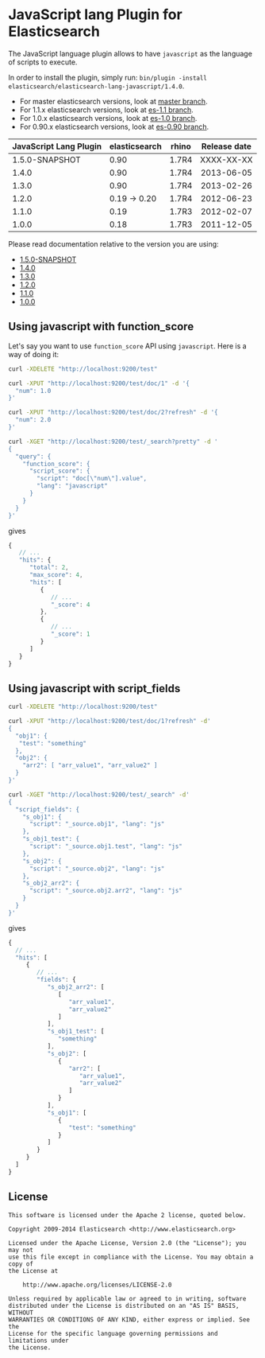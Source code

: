 JavaScript lang Plugin for Elasticsearch
==================================

The JavaScript language plugin allows to have `javascript` as the language of scripts to execute.

In order to install the plugin, simply run: `bin/plugin -install elasticsearch/elasticsearch-lang-javascript/1.4.0`.

* For master elasticsearch versions, look at [master branch](https://github.com/elasticsearch/elasticsearch-lang-javascript/tree/master).
* For 1.1.x elasticsearch versions, look at [es-1.1 branch](https://github.com/elasticsearch/elasticsearch-lang-javascript/tree/es-1.1).
* For 1.0.x elasticsearch versions, look at [es-1.0 branch](https://github.com/elasticsearch/elasticsearch-lang-javascript/tree/es-1.0).
* For 0.90.x elasticsearch versions, look at [es-0.90 branch](https://github.com/elasticsearch/elasticsearch-lang-javascript/tree/es-0.90).

|   JavaScript Lang Plugin    |    elasticsearch    |  rhino   | Release date |
|-----------------------------|---------------------|----------|:------------:|
| 1.5.0-SNAPSHOT              | 0.90                |  1.7R4   |  XXXX-XX-XX  |
| 1.4.0                       | 0.90                |  1.7R4   |  2013-06-05  |
| 1.3.0                       | 0.90                |  1.7R4   |  2013-02-26  |
| 1.2.0                       | 0.19 -> 0.20        |  1.7R4   |  2012-06-23  |
| 1.1.0                       | 0.19                |  1.7R3   |  2012-02-07  |
| 1.0.0                       | 0.18                |  1.7R3   |  2011-12-05  |

Please read documentation relative to the version you are using:

* [1.5.0-SNAPSHOT](https://github.com/elasticsearch/elasticsearch-lang-javascript/blob/es-0.90/README.md)
* [1.4.0](https://github.com/elasticsearch/elasticsearch-lang-javascript/blob/v1.4.0/README.md)
* [1.3.0](https://github.com/elasticsearch/elasticsearch-lang-javascript/blob/v1.3.0/README.md)
* [1.2.0](https://github.com/elasticsearch/elasticsearch-lang-javascript/blob/v1.2.0/README.md)
* [1.1.0](https://github.com/elasticsearch/elasticsearch-lang-javascript/blob/v1.1.0/README.md)
* [1.0.0](https://github.com/elasticsearch/elasticsearch-lang-javascript/blob/v1.0.0/README.md)

Using javascript with function_score
------------------------------------

Let's say you want to use `function_score` API using `javascript`. Here is
a way of doing it:

```sh
curl -XDELETE "http://localhost:9200/test"

curl -XPUT "http://localhost:9200/test/doc/1" -d '{
  "num": 1.0
}'

curl -XPUT "http://localhost:9200/test/doc/2?refresh" -d '{
  "num": 2.0
}'

curl -XGET "http://localhost:9200/test/_search?pretty" -d '
{
  "query": {
    "function_score": {
      "script_score": {
        "script": "doc[\"num\"].value",
        "lang": "javascript"
      }
    }
  }
}'
```

gives

```javascript
{
   // ...
   "hits": {
      "total": 2,
      "max_score": 4,
      "hits": [
         {
            // ...
            "_score": 4
         },
         {
            // ...
            "_score": 1
         }
      ]
   }
}
```

Using javascript with script_fields
-----------------------------------

```sh
curl -XDELETE "http://localhost:9200/test"

curl -XPUT "http://localhost:9200/test/doc/1?refresh" -d'
{
  "obj1": {
   "test": "something"
  },
  "obj2": {
    "arr2": [ "arr_value1", "arr_value2" ]
  }
}'

curl -XGET "http://localhost:9200/test/_search" -d'
{
  "script_fields": {
    "s_obj1": {
      "script": "_source.obj1", "lang": "js"
    },
    "s_obj1_test": {
      "script": "_source.obj1.test", "lang": "js"
    },
    "s_obj2": {
      "script": "_source.obj2", "lang": "js"
    },
    "s_obj2_arr2": {
      "script": "_source.obj2.arr2", "lang": "js"
    }
  }
}'
```

gives

```javascript
{
  // ...
  "hits": [
     {
        // ...
        "fields": {
           "s_obj2_arr2": [
              [
                 "arr_value1",
                 "arr_value2"
              ]
           ],
           "s_obj1_test": [
              "something"
           ],
           "s_obj2": [
              {
                 "arr2": [
                    "arr_value1",
                    "arr_value2"
                 ]
              }
           ],
           "s_obj1": [
              {
                 "test": "something"
              }
           ]
        }
     }
  ]
}
```


License
-------

    This software is licensed under the Apache 2 license, quoted below.

    Copyright 2009-2014 Elasticsearch <http://www.elasticsearch.org>

    Licensed under the Apache License, Version 2.0 (the "License"); you may not
    use this file except in compliance with the License. You may obtain a copy of
    the License at

        http://www.apache.org/licenses/LICENSE-2.0

    Unless required by applicable law or agreed to in writing, software
    distributed under the License is distributed on an "AS IS" BASIS, WITHOUT
    WARRANTIES OR CONDITIONS OF ANY KIND, either express or implied. See the
    License for the specific language governing permissions and limitations under
    the License.
